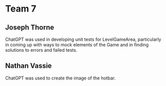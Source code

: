 # Team 7

## Joseph Thorne
ChatGPT was used in developing unit tests for LevelGameArea, particularly in coming up with ways to mock elements of the Game and in finding solutions to errors and failed tests.

## Nathan Vassie
ChatGPT was used to create the image of the hotbar.
